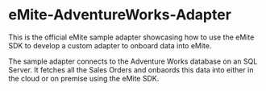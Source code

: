# eMite-AdventureWorks-Adapter

This is the official eMite sample adapter showcasing how to use the eMite SDK to develop a custom adapter to onboard data into eMite.

The sample adapter connects to the Adventure Works database on an SQL Server. It fetches all the Sales Orders and onbaords this data into either in the cloud or on premise using the eMite SDK. 
